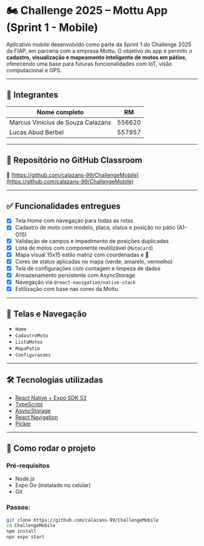 # 🏍️ Challenge 2025 – Mottu App (Sprint 1 - Mobile)

Aplicativo mobile desenvolvido como parte da Sprint 1 do Challenge 2025 da FIAP, em parceria com a empresa Mottu. O objetivo do app é permitir o **cadastro, visualização e mapeamento inteligente de motos em pátios**, oferecendo uma base para futuras funcionalidades com IoT, visão computacional e GPS.

---

## 👥 Integrantes

| Nome completo                       | RM      |
|------------------------------------|---------|
| Marcus Vinicius de Souza Calazans | 556620  |
| Lucas Abud Berbel                  | 557957  |

---

## 📎 Repositório no GitHub Classroom

🔗 [https://github.com/calazans-99/ChallengeMobile](https://github.com/calazans-99/ChallengeMobile)

---

## ✅ Funcionalidades entregues

- [x] Tela Home com navegação para todas as rotas
- [x] Cadastro de moto com modelo, placa, status e posição no pátio (A1–O15)
- [x] Validação de campos e impedimento de posições duplicadas
- [x] Lista de motos com componente reutilizável (`MotoCard`)
- [x] Mapa visual 15x15 estilo matriz com coordenadas e 🛵
- [x] Cores de status aplicadas no mapa (verde, amarelo, vermelho)
- [x] Tela de configurações com contagem e limpeza de dados
- [x] Armazenamento persistente com AsyncStorage
- [x] Navegação via `@react-navigation/native-stack`
- [x] Estilização com base nas cores da Mottu

---

## 🧭 Telas e Navegação

- `Home`
- `CadastroMoto`
- `ListaMotos`
- `MapaPatio`
- `Configuracoes`

---

## 🛠️ Tecnologias utilizadas

- [React Native + Expo SDK 53](https://docs.expo.dev/)
- [TypeScript](https://www.typescriptlang.org/)
- [AsyncStorage](https://react-native-async-storage.github.io/async-storage/)
- [React Navigation](https://reactnavigation.org/)
- [Picker](https://github.com/react-native-picker/picker)

---

## 🚀 Como rodar o projeto

### Pré-requisitos
- Node.js
- Expo Go (instalado no celular)
- Git

### Passos:

```bash
git clone https://github.com/calazans-99/ChallengeMobile
cd ChallengeMobile
npm install
npx expo start
